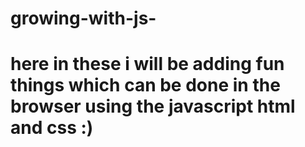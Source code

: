 # growing-with-js-

# here in these i will be adding fun things which can be done in the browser using the javascript html and css :)
